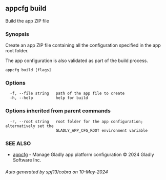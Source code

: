 ## appcfg build

Build the app ZIP file

### Synopsis


Create an app ZIP file containing all the configuration specified in the app 
root folder.

The app configuration is also validated as part of the build process.


```
appcfg build [flags]
```

### Options

```
  -f, --file string   path of the app file to create
  -h, --help          help for build
```

### Options inherited from parent commands

```
  -r, --root string   root folder for the app configuration; alternatively set the
                      GLADLY_APP_CFG_ROOT environment variable
```

### SEE ALSO

* [appcfg](appcfg.md)	 - Manage Gladly app platform configuration © 2024 Gladly Software Inc.

###### Auto generated by spf13/cobra on 10-May-2024
